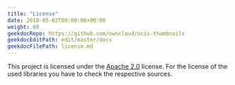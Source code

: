 ```yaml
---
title: "License"
date: 2018-05-02T00:00:00+00:00
weight: 60
geekdocRepo: https://github.com/owncloud/ocis-thumbnails
geekdocEditPath: edit/master/docs
geekdocFilePath: license.md
---
```


This project is licensed under the [Apache 2.0](https://github.com/owncloud/ocis/thumbnails/blob/master/LICENSE) license. For the license of the used libraries you have to check the respective sources.
